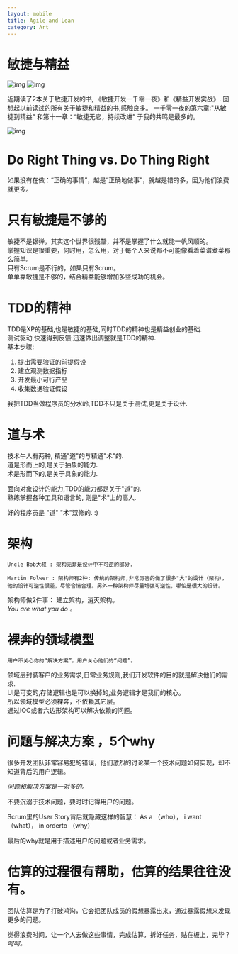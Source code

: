 ```yaml
---
layout: mobile
title: Agile and Lean
category: Art
---
```


敏捷与精益
=====================
![img](http://img3.douban.com/spic/s26850464.jpg)
![img](http://img3.douban.com/spic/s11231840.jpg)

近期读了2本关于敏捷开发的书, 《敏捷开发一千零一夜》和《精益开发实战》.
回想起以前读过的所有关于敏捷和精益的书,感触良多。
一千零一夜的第六章:"从敏捷到精益" 和第十一章：“敏捷无它，持续改进” 于我的共鸣是最多的。

![img](/img/2015/DancingWithSoftware.png)

# Do Right Thing vs. Do Thing Right

如果没有在做：“正确的事情”，越是“正确地做事”，就越是错的多，因为他们浪费就更多。

# 只有敏捷是不够的
敏捷不是银弹，其实这个世界很残酷，并不是掌握了什么就能一帆风顺的。  
掌握知识是很重要，何时用，怎么用，对于每个人来说都不可能像看着菜谱煮菜那么简单。  
只有Scrum是不行的，如果只有Scrum。  
单单靠敏捷是不够的，结合精益能够增加多些成功的机会。  

# TDD的精神
TDD是XP的基础,也是敏捷的基础,同时TDD的精神也是精益创业的基础.  
测试驱动,快速得到反馈,迅速做出调整就是TDD的精神.  
基本步骤:  
1. 提出需要验证的前提假设  
2. 建立观测数据指标  
3. 开发最小可行产品  
4. 收集数据验证假设  

我把TDD当做程序员的分水岭,TDD不只是关于测试,更是关于设计.

# 道与术
技术牛人有两种, 精通"道"的与精通"术"的.  
道是形而上的,是关于抽象的能力.  
术是形而下的,是关于具象的能力.  

面向对象设计的能力,TDD的能力都是关于"道"的.  
熟练掌握各种工具和语言的, 则是"术"上的高人.  

好的程序员是 "道" "术"双修的. :)

# 架构
	Uncle Bob大叔 : 架构无非是设计中不可逆的部分.

	Martin Folwer : 架构师有2种: 传统的架构师,非常厉害的做了很多"大"的设计（架构），他的设计可逆性很差，尽管合情合理。另外一种架构师尽量增强可逆性，哪怕是很大的设计。

架构师做2件事： 建立架构，消灭架构。  
*You are what you do 。*  

# 裸奔的领域模型
	用户不关心你的“解决方案”，用户关心他们的“问题”。
领域层封装客户的业务需求,日常业务规则,我们开发软件的目的就是解决他们的需求.  
UI是可变的,存储逻辑也是可以换掉的,业务逻辑才是我们的核心。  
所以领域模型必须裸奔，不依赖其它层。  
通过IOC或者六边形架构可以解决依赖的问题。  


# 问题与解决方案 ，5个why

很多开发团队非常容易犯的错误，他们激烈的讨论某一个技术问题如何实现，却不知道背后的用户逻辑。  

*问题和解决方案是一对多的。*  

不要沉溺于技术问题，要时时记得用户的问题。  


Scrum里的User Story背后就隐藏这样的智慧：
	As a （who），
		i want （what），
			in orderto （why）

最后的why就是用于描述用户的问题或者业务需求。

# 估算的过程很有帮助，估算的结果往往没有。
团队估算是为了打破鸿沟，它会把团队成员的假想暴露出来，通过暴露假想来发现更多的问题。  

觉得浪费时间，让一个人去做这些事情，完成估算，拆好任务，贴在板上，完毕？   
*呵呵。*

